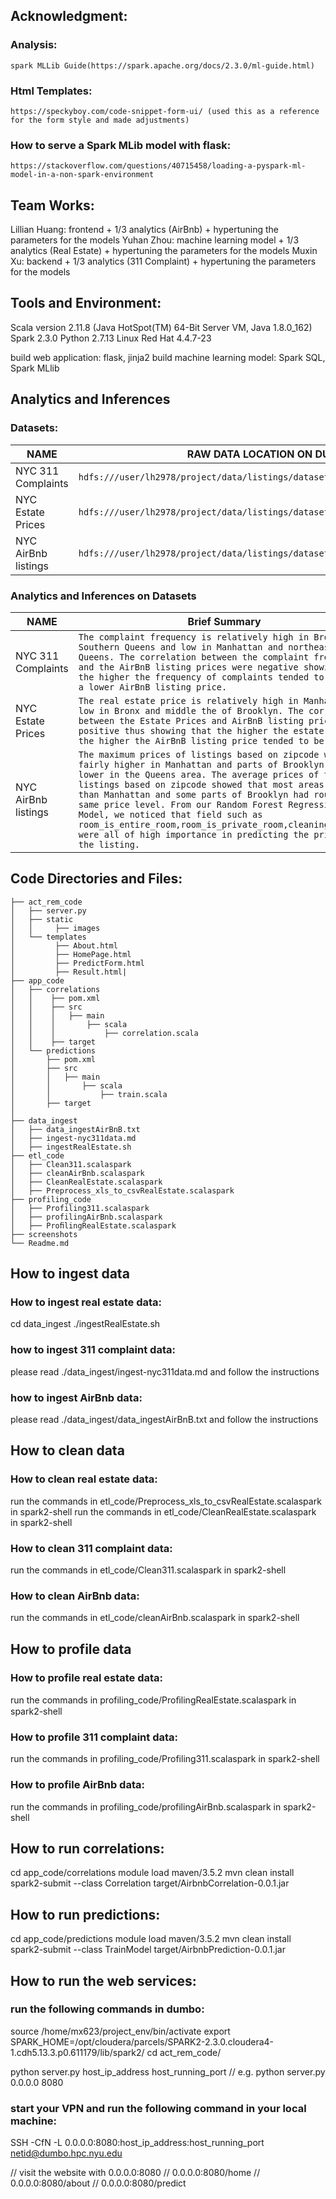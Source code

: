 
## Acknowledgment:

### Analysis: 
    spark MLLib Guide(https://spark.apache.org/docs/2.3.0/ml-guide.html)

### Html Templates: 
    https://speckyboy.com/code-snippet-form-ui/ (used this as a reference for the form style and made adjustments)

### How to serve a Spark MLib model with flask:
    https://stackoverflow.com/questions/40715458/loading-a-pyspark-ml-model-in-a-non-spark-environment

## Team Works:
  Lillian Huang: frontend + 1/3 analytics (AirBnb) + hypertuning the parameters for the models
  Yuhan Zhou: machine learning model + 1/3 analytics (Real Estate)  + hypertuning the parameters for the models 
  Muxin Xu: backend + 1/3 analytics (311 Complaint) + hypertuning the parameters for the models

## Tools and Environment:
  Scala version 2.11.8 (Java HotSpot(TM) 64-Bit Server VM, Java 1.8.0_162)
  Spark 2.3.0
  Python 2.7.13
  Linux Red Hat 4.4.7-23

  build web application:
    flask, jinja2
  build machine learning model:
    Spark SQL, Spark MLlib

## Analytics and Inferences

### Datasets:

| NAME | RAW DATA LOCATION ON DUMBO |
| ------ | --------- |
| NYC 311 Complaints | `hdfs:///user/lh2978/project/data/listings/datasets/clean_nyc311` |
| NYC Estate Prices | `hdfs:///user/lh2978/project/data/listings/datasets/real_estate_cleaned_data`|
| NYC AirBnb listings | `hdfs:///user/lh2978/project/data/listings/datasets/combined_header`|

### Analytics and Inferences on Datasets

| NAME | Brief Summary |
| ------ | --------- |
| NYC 311 Complaints | `The complaint frequency is relatively high in Brooklyn, Southern Queens and low in Manhattan and northeastern Queens. The correlation between the complaint frequency and the AirBnB listing prices were negative showing that the higher the frequency of complaints tended to portray a lower AirBnB listing price. ` |
| NYC Estate Prices | `The real estate price is relatively high in Manhattan and low in Bronx and middle the of Brooklyn. The correlation between the Estate Prices and AirBnB listing prices were positive thus showing that the higher the estate price the higher the AirBnB listing price tended to be. ` |
| NYC AirBnb listings | `The maximum prices of listings based on zipcode were fairly higher in Manhattan and parts of Brooklyn and lower in the Queens area. The average prices of the listings based on zipcode showed that most areas other than Manhattan and some parts of Brooklyn had roughly the same price level. From our Random Forest Regression Model, we noticed that field such as room_is_entire_room,room_is_private_room,cleaning_fee,etc were all of high importance in predicting the price of the listing.    ` |

## Code Directories and Files:

```
├── act_rem_code              
│   ├── server.py
│   ├── static
│   │     ├── images
│   └── templates
│         ├── About.html
│         ├── HomePage.html
│         ├── PredictForm.html
│         ├── Result.html|
├── app_code
│   ├── correlations
│   │    ├── pom.xml
│   │    ├── src
│   │    │   ├── main
│   │    │       ├── scala
│   │    │           ├── correlation.scala
│   │    ├── target
│   └── predictions
│       ├── pom.xml
│       ├── src
│       │   ├── main
│       │       ├── scala
│       │           ├── train.scala
│       ├── target
│
├── data_ingest
│   ├── data_ingestAirBnB.txt
│   ├── ingest-nyc311data.md  
│   ├── ingestRealEstate.sh
├── etl_code
│   ├── Clean311.scalaspark
│   ├── cleanAirBnb.scalaspark
│   ├── CleanRealEstate.scalaspark
│   ├── Preprocess_xls_to_csvRealEstate.scalaspark
├── profiling_code
│   ├── Profiling311.scalaspark
│   ├── profilingAirBnb.scalaspark
│   ├── ProﬁlingRealEstate.scalaspark
├── screenshots
└── Readme.md
```
## How to ingest data

### How to ingest real estate data:
cd data_ingest
./ingestRealEstate.sh

### how to ingest 311 complaint data:
please read ./data_ingest/ingest-nyc311data.md and follow the instructions

### how to ingest AirBnb data:
please read ./data_ingest/data_ingestAirBnB.txt and follow the instructions

## How to clean data

### How to clean real estate data:
run the commands in etl_code/Preprocess_xls_to_csvRealEstate.scalaspark in spark2-shell
run the commands in etl_code/CleanRealEstate.scalaspark in spark2-shell

### How to clean 311 complaint data:

run the commands in etl_code/Clean311.scalaspark in spark2-shell

### How to clean AirBnb data:

run the commands in etl_code/cleanAirBnb.scalaspark in spark2-shell


## How to profile data

### How to profile real estate data:
 run the commands in profiling_code/ProﬁlingRealEstate.scalaspark in spark2-shell

### How to profile 311 complaint data:
 run the commands in profiling_code/Profiling311.scalaspark in spark2-shell

### How to profile AirBnb data:
 run the commands in profiling_code/profilingAirBnb.scalaspark in spark2-shell 

## How to run correlations:
cd app_code/correlations
module load maven/3.5.2
mvn clean install
spark2-submit --class Correlation target/AirbnbCorrelation-0.0.1.jar

## How to run predictions:
cd app_code/predictions
module load maven/3.5.2
mvn clean install
spark2-submit --class TrainModel target/AirbnbPrediction-0.0.1.jar

## How to run the web services:

### run the following commands in dumbo:
source /home/mx623/project_env/bin/activate
export SPARK_HOME=/opt/cloudera/parcels/SPARK2-2.3.0.cloudera4-1.cdh5.13.3.p0.611179/lib/spark2/
cd act_rem_code/

python server.py host_ip_address host_running_port 
// e.g. python server.py 0.0.0.0 8080

### start your VPN and run the following command in your local machine:
SSH -CfN -L 0.0.0.0:8080:host_ip_address:host_running_port netid@dumbo.hpc.nyu.edu

// visit the website with 0.0.0.0:8080
// 0.0.0.0:8080/home
// 0.0.0.0:8080/about
// 0.0.0.0:8080/predict


